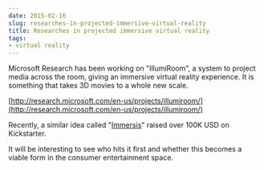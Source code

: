 ```yaml
---
date: 2015-02-16
slug: researches-in-projected-immersive-virtual-reality
title: Researches in projected immersive virtual reality
tags:
- virtual reality
---
```


Microsoft Research has been working on "IllumiRoom", a system to project media across the room, giving an immersive virtual reality experience. It is something that takes 3D movies to a whole new scale.

[http://research.microsoft.com/en-us/projects/illumiroom/](http://research.microsoft.com/en-us/projects/illumiroom/)

Recently, a similar idea called "[Immersis](https://www.kickstarter.com/projects/catopsys/immersis)" raised over 100K USD on Kickstarter.

It will be interesting to see who hits it first and whether this becomes a viable form in the consumer entertainment space.
